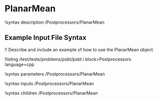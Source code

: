 # PlanarMean

!syntax description /Postprocessors/PlanarMean

## Example Input File Syntax

!! Describe and include an example of how to use the PlanarMean object.

!listing /test/tests/problems/psbt/psbt.i block=Postprocessors language=cpp

!syntax parameters /Postprocessors/PlanarMean

!syntax inputs /Postprocessors/PlanarMean

!syntax children /Postprocessors/PlanarMean
